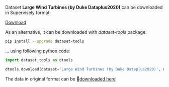 Dataset **Large Wind Turbines (by Duke Dataplus2020)** can be downloaded in Supervisely format:

 [Download](https://assets.supervisely.com/supervisely-supervisely-assets-public/teams_storage/6/q/jq/Vo23NY8HIlDH0FgPsVSy2KJh1QxVsA1NfnT1NvhkU05EKY3u2vIvnj2MIgRSOszCUUwfXxQyXeSf2O2iM6pz2d4f1ZUcizlCQI7GAut5HZrZokINuryebjzQGlcz.tar)

As an alternative, it can be downloaded with *dataset-tools* package:
``` bash
pip install --upgrade dataset-tools
```

... using following python code:
``` python
import dataset_tools as dtools

dtools.download(dataset='Large Wind Turbines (by Duke Dataplus2020)', dst_path='~/dtools/datasets/Large Wind Turbines (by Duke Dataplus2020).tar')
```
The data in original format can be 🔗[downloaded here](https://figshare.com/ndownloader/files/24118220)